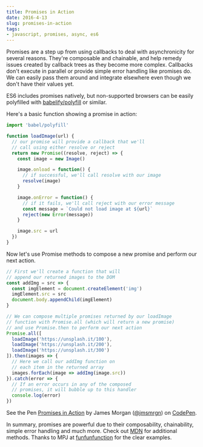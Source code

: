 ```yaml
---
title: Promises in Action
date: 2016-4-13
slug: promises-in-action
tags:
- javascript, promises, async, es6
---
```


Promises are a step up from using callbacks to deal with asynchronicity for several reasons. They're composable and chainable, and help remedy issues created by callback trees as they become more complex. Callbacks don't execute in parallel or provide simple error handling like promises do. We can easily pass them around and integrate elsewhere even though we don't have their values yet.

ES6 includes promises natively, but non-supported browsers can be easily polyfilled with [babelify/polyfill](https://www.npmjs.com/package/babelify-es6-polyfill) or similar.

Here's a basic function showing a promise in action:

```javascript
import 'babel/polyfill'

function loadImage(url) {
  // our promise will provide a callback that we'll
  // call using either resolve or reject
  return new Promise((resolve, reject) => {
    const image = new Image()

    image.onload = function() {
      // if successful, we'll call resolve with our image
      resolve(image)
    }

    image.onError = function() {
      // if it fails, we'll call reject with our error message
      const message = `Could not load image at ${url}`
      reject(new Error(message))
    }

    image.src = url
  })
}
```

Now let's use Promise methods to compose a new promise and perform our next action.
```javascript
// First we'll create a function that will
// append our returned images to the DOM
const addImg = src => {
  const imgElement = document.createElement('img')
  imgElement.src = src
  document.body.appendChild(imgElement)
}

// We can compose multiple promises returned by our loadImage
// function with Promise.all (which will return a new promise)
// and use Promise.then to perform our next action
Promise.all([
  loadImage('https://unsplash.it/100'),
  loadImage('https://unsplash.it/200'),
  loadImage('https://unsplash.it/300')
]).then(images => {
  // Here we call our addImg function on
  // each item in the returned array
  images.forEach(image => addImg(image.src))
}).catch(error => {
  // If an error occurs in any of the composed
  // promises, it will bubble up to this handler
  console.log(error)
})
```
<p data-height="50" data-theme-id="dark" data-slug-hash="831286f5f74cd235eaaf8766fd95513e" data-default-tab="js" data-user="jmsmrgn" data-embed-version="2" data-pen-title="Promises in Action" class="codepen">See the Pen <a href="https://codepen.io/jmsmrgn/pen/831286f5f74cd235eaaf8766fd95513e/">Promises in Action</a> by James Morgan (<a href="http://codepen.io/jmsmrgn">@jmsmrgn</a>) on <a href="http://codepen.io">CodePen</a>.</p>
<script async src="https://production-assets.codepen.io/assets/embed/ei.js"></script>

In summary, promises are powerful due to their composability, chainability, simple error handling and much more. Check out [MDN](https://developer.mozilla.org/en-US/docs/Web/JavaScript/Reference/Global_Objects/Promise) for additional methods. Thanks to MPJ at [funfunfunction](https://www.youtube.com/channel/UCO1cgjhGzsSYb1rsB4bFe4Q) for the clear examples.
